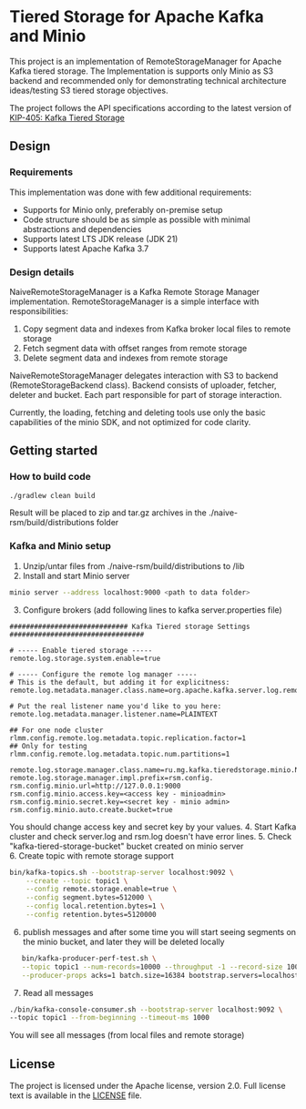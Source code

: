 # Tiered Storage for Apache Kafka and Minio
This project is an implementation of RemoteStorageManager for Apache Kafka tiered storage.
The Implementation is supports only Minio as S3 backend and recommended only for
demonstrating technical architecture ideas/testing S3 tiered storage objectives.

The project follows the API specifications according to the latest version of 
[KIP-405: Kafka Tiered Storage](https://cwiki.apache.org/confluence/display/KAFKA/KIP-405%3A+Kafka+Tiered+Storage)

## Design

### Requirements
This implementation was done with few additional requirements:
* Supports for Minio only, preferably on-premise setup 
* Code structure should be as simple as possible with minimal abstractions and dependencies
* Supports latest LTS JDK release (JDK 21)
* Supports latest Apache Kafka 3.7

### Design details
NaiveRemoteStorageManager is a Kafka Remote Storage Manager implementation.
RemoteStorageManager is a simple interface with responsibilities:
1. Copy segment data and indexes from Kafka broker local files to remote storage
2. Fetch segment data with offset ranges from remote storage
3. Delete segment data and indexes from remote storage

NaiveRemoteStorageManager delegates interaction with S3 to backend (RemoteStorageBackend class).
Backend consists of uploader, fetcher, deleter and bucket. Each part responsible for 
part of storage interaction.

Currently, the loading, fetching and deleting tools use only the basic capabilities of the minio SDK, and not
optimized for code clarity.


## Getting started
### How to build code
```bash
./gradlew clean build
```
Result will be placed to zip and tar.gz archives in the 
./naive-rsm/build/distributions folder

### Kafka and Minio setup
1. Unzip/untar files from ./naive-rsm/build/distributions to <Kafka folder>/lib
2. Install and start Minio server 
```bash
minio server --address localhost:9000 <path to data folder>
```
3. Configure brokers (add following lines to kafka server.properties file)
```properties
############################# Kafka Tiered storage Settings #################################

# ----- Enable tiered storage -----
remote.log.storage.system.enable=true

# ----- Configure the remote log manager -----
# This is the default, but adding it for explicitness:
remote.log.metadata.manager.class.name=org.apache.kafka.server.log.remote.metadata.storage.TopicBasedRemoteLogMetadataManager

# Put the real listener name you'd like to you here:
remote.log.metadata.manager.listener.name=PLAINTEXT

## For one node cluster
rlmm.config.remote.log.metadata.topic.replication.factor=1
## Only for testing
rlmm.config.remote.log.metadata.topic.num.partitions=1

remote.log.storage.manager.class.name=ru.mg.kafka.tieredstorage.minio.NaiveRemoteStorageManager
remote.log.storage.manager.impl.prefix=rsm.config.
rsm.config.minio.url=http://127.0.0.1:9000
rsm.config.minio.access.key=<access key - minioadmin>
rsm.config.minio.secret.key=<secret key - minio admin>
rsm.config.minio.auto.create.bucket=true
```
You should change access key and secret key by your values. 
4. Start Kafka cluster and check server.log and rsm.log doesn't have error lines.
5. Check "kafka-tiered-storage-bucket" bucket created on minio server  
6. Create topic with remote storage support
```bash
bin/kafka-topics.sh --bootstrap-server localhost:9092 \
    --create --topic topic1 \
    --config remote.storage.enable=true \
    --config segment.bytes=512000 \
    --config local.retention.bytes=1 \
    --config retention.bytes=5120000
```
6. publish messages and after some time you will start seeing segments on 
the minio bucket, and later they will be deleted locally
```bash
   bin/kafka-producer-perf-test.sh \
   --topic topic1 --num-records=10000 --throughput -1 --record-size 1000 \
   --producer-props acks=1 batch.size=16384 bootstrap.servers=localhost:9092
```
7. Read all messages 
```bash
./bin/kafka-console-consumer.sh --bootstrap-server localhost:9092 \
--topic topic1 --from-beginning --timeout-ms 1000
```
You will see all messages (from local files and remote storage)

## License
The project is licensed under the Apache license, version 2.0. Full license text is available 
in the [LICENSE](LICENSE) file.
